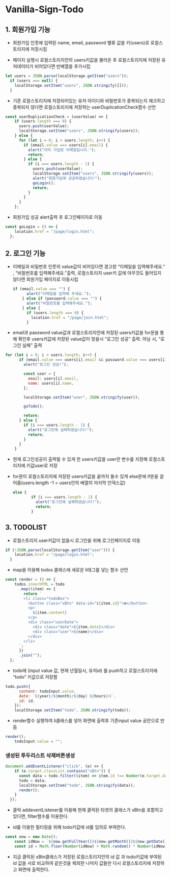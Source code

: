 # Vanilla-Sign-Todo

## 1. 회원가입 기능

- 회원가입 인풋에 입력된 name, email, password 밸류 값을  키(users)로 로컬스토리지에 저장시킴

- 페이지 실행시 로컬스토리지안의 users키값을 불러온 후 로컬스토리지에 저장된 유저데이터가 비어있다면 빈배열을 추가시킴

```jsx
let users = JSON.parse(localStorage.getItem("users"));
  if (users === null) {
    localStorage.setItem("users", JSON.stringify([]));
  }
```

- 기존 로컬스토리지에 저장되어있는 유저 아이디와 비밀번호가 중복되는지 체크하고 중복되지 않다면 로컬스토리지에 저장하는 userDuplicationCheck함수 선언

```jsx
const userDuplicationCheck = (userValue) => {
    if (users.length === 0) {
      users.push(userValue);
      localStorage.setItem("users", JSON.stringify(users));
    } else {
      for (let i = 0; i < users.length; i++) {
        if (email.value === users[i].email) {
          alert("이미 가입된 이메일입니다.");
          return;
        } else {
          if (i === users.length - 1) {
            users.push(userValue);
            localStorage.setItem("users", JSON.stringify(users));
            alert("회원가입에 성공하였습니다!");
            goLogin();
            return;
          }
        }
      }
    };
```

- 회원가입 성공 alert출력 후  로그인페이지로 이동

```jsx
const goLogin = () => {
    location.href = "/page/login.html";
  };
```

## 2. 로그인 기능

- 이메일과 비밀번호 인풋의 value값이 비어있다면 경고창 “이메일을 입력해주세요.” , “비밀번호를 입력해주세요.”출력, 로컬스토리지 user키 값에 아무것도 들어있지 않다면 회원가입 페이지로 이동시킴
    
    ```jsx
    if (email.value === "") {
          alert("이메일을 입력해 주세요.");
        } else if (password.value === "") {
          alert("비밀번호를 입력해주세요.");
        } else {
          if (users.length === 0) {
            location.href = "/page/join.html";
          }
    ```
    

- email과 password value값과 로컬스토리지안에 저장된 users키값을 for문을 통해 확인후 users키값에 저장된 value값이 맞을시 “로그인 성공” 출력. 아닐 시, “로그인 실패” 출력

```jsx
for (let i = 0; i < users.length; i++) {
      if (email.value === users[i].email && password.value === users[i].password) {
        alert("로그인 성공!");

        const user = {
          email: users[i].email,
          name: users[i].name,
        };

        localStorage.setItem("user", JSON.stringify(user));

        goTodo();

        return;
      } else {
        if (i === users.length - 1) {
          alert("로그인에 실패하였습니다!");
          return;
        }
      }
    }
```

- 현재 로그인성공이 출력될 수 있게 한 users키값을 user란 변수를 지정해 로컬스토리지에 키값user로 저장

- for문이 로컬스토리지에 저장된 users키값을 끝까지 돌수 있게 else문에 if문을 걸어줌(users.length -1 = users안의 배열의 마지막 인덱스값)
    
    ```jsx
    else {
            if (i === users.length - 1) {
              alert("로그인에 실패하였습니다!");
              return;
            }
    ```
    

## 3. TODOLIST

- 로컬스토리지 user키값이 없을시 로그인을 위해 로그인페이지로 이동

```jsx
if (!JSON.parse(localStorage.getItem("user"))) {
    location.href = "/page/login.html";
  }
```

- map을 이용해 todos 클래스에 새로운 li태그를 넣는 함수 선언

```jsx
const render = () => {
    todos.innerHTML = todo
      .map((item) => {
        return `
        <li class="todoBox">
          <button class="xBtn" data-id="${item.id}">❌</button>
          <p>
            ${item.content}
          </p>
          <div class="userDate">
            <div class="date">${item.date}</div>
            <div class="user">${name}</div>
          </div>
        </li>
      `;
      })
      .join("");
  };
```

- todo에 (input value 값, 현재 년월일시, 유저id) 를 push하고 로컬스토리지에 “todo” 키값으로 저장함

```jsx
todo.push({
      content: todoInput.value,
      date: `${year}/${month}/${day} ${hours}시`,
      id: id,
    });
    localStorage.setItem("todo", JSON.stringify(todo));
```

- render함수 실행하여 li클래스를 넣어 화면에 출력후 기존input value 공란으로 만듬

```jsx
render();
    todoInput.value = "";
```

### 생성된 투두리스트 삭제버튼생성

```jsx
document.addEventListener("click", (e) => {
    if (e.target.classList.contains("xBtn")) {
      const data = todo.filter((item) => item.id !== Number(e.target.dataset.id));
      todo = data;
      localStorage.setItem("todo", JSON.stringify(data));
      render();
    }
  });
```

- 클릭 addeventListener를 이용해 현재 클릭된 타겟의 클래스가 xBtn을 포함하고 있다면, filter함수를 이용한다.

- id를 이용한 필터링을 위해 todo키값에 id를 임의로 부여한다.

```jsx
const now = new Date();
    const idNow = `${now.getFullYear()}${now.getMonth()}${now.getDate()}${now.getHours()}${now.getSeconds()}`;
    const id = Math.floor(Number(idNow) + Math.random() * Number(idNow));
```

- 지금 클릭된 xBtn클래스가 저장된 로컬스토리지안의 id 값 과 todo키값에 부여된 id 값을 서로 비교하여 같은것을 제외한 나머지 값들만 다시 로컬스토리지에 저장하고 화면에 출력한다.
